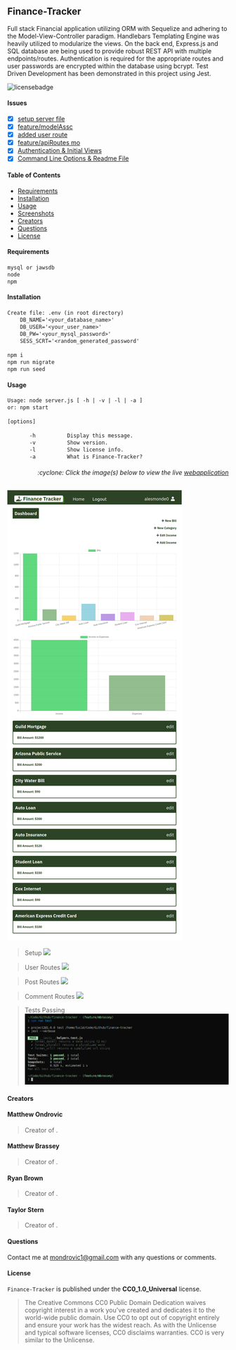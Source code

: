 ## Finance-Tracker

Full stack Financial application utilizing ORM with Sequelize and adhering to the Model-View-Controller paradigm. Handlebars Templating Engine was heavily utilized to modularize the views. On the back end, Express.js and SQL database are being used to provide robust REST API with multiple endpoints/routes. Authentication is required for the appropriate routes and user passwords are encrypted within the database using bcrypt. Test Driven Development has been demonstrated in this project using Jest.

![licensebadge](https://img.shields.io/badge/license-CC0_1.0_Universal-blue)

#### Issues

- [x] [setup server file](https://github.com/mondrovic/Finance-Tracker/issues/1)
- [x] [feature/modelAssc](https://github.com/mondrovic/Finance-Tracker/issues/2)
- [x] [added user route](https://github.com/mondrovic/Finance-Tracker/issues/3)
- [x] [feature/apiRoutes mo](https://github.com/mondrovic/Finance-Tracker/issues/4)
- [x] [Authentication & Initial Views](https://github.com/mondrovic/Finance-Tracker/issues/5)
- [x] [Command Line Options & Readme File](https://github.com/mondrovic/Finance-Tracker/issues/6)

#### Table of Contents

- [Requirements](#Requirements)
- [Installation](#Installation)
- [Usage](#Usage)
- [Screenshots](#Screenshots)
- [Creators](#Creators)
- [Questions](#Questions)
- [License](#License)

#### Requirements

    mysql or jawsdb
    node
    npm

#### Installation

    Create file: .env (in root directory)
        DB_NAME='<your_database_name>'
        DB_USER='<your_user_name>'
        DB_PW='<your_mysql_password>'
        SESS_SCRT='<random_generated_password'

    npm i
    npm run migrate
    npm run seed

#### Usage

    Usage: node server.js [ -h | -v | -l | -a ]
    or: npm start

    [options]

           -h          Display this message.
           -v          Show version.
           -l          Show license info.
           -a          What is Finance-Tracker?

<h6><p align="right">:cyclone: Click the image(s) below to view the live <a id="Screenshots" href="https://finance-tracker-mondrovic.herokuapp.com/">webapplication</a></p></h6>

[<img src="img/Preview.png">](https://finance-tracker-mondrovic.herokuapp.com/)

> Setup
> [<img src="img/Preview.gif">](https://finance-tracker-mondrovic.herokuapp.com/)

> User Routes
> [<img src="img/Preview1.gif">](https://finance-tracker-mondrovic.herokuapp.com/api/users)

> Post Routes
> [<img src="img/Preview2.gif">](https://finance-tracker-mondrovic.herokuapp.com/api/posts)

> Comment Routes
> [<img src="img/Preview3.gif">](https://finance-tracker-mondrovic.herokuapp.com/api/comments)

> Tests Passing
> [<img src="img/Tests.png">](https://finance-tracker-mondrovic.herokuapp.com/)

#### Creators

#### Matthew Ondrovic

> Creator of .

#### Matthew Brassey

> Creator of .

#### Ryan Brown

> Creator of .

#### Taylor Stern

> Creator of .

#### Questions

Contact me at [mondrovic1@gmail.com](mailto:mondrovic1@gmail.com) with any questions or comments.

#### License

`Finance-Tracker` is published under the **CC0_1.0_Universal** license.

> The Creative Commons CC0 Public Domain Dedication waives copyright interest in a work you've created and dedicates it to the world-wide public domain. Use CC0 to opt out of copyright entirely and ensure your work has the widest reach. As with the Unlicense and typical software licenses, CC0 disclaims warranties. CC0 is very similar to the Unlicense.
